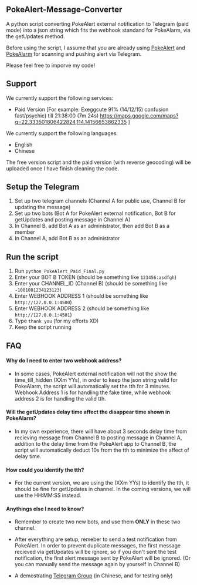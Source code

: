 ## PokeAlert-Message-Converter
A python script converting PokeAlert external notification to Telegram (paid mode) into a json string which fits the webhook standand for PokeAlarm, via the getUpdates method.

Before using the script, I assume that you are already using [PokeAlert](https://github.com/PokeAlert/PokeAlert) and [PokeAlarm](https://github.com/kvangent/PokeAlarm) for scanning and pushing alert via Telegram.

Please feel free to imporve my code!

## Support
We currently support the following services:
* Paid Version 
[For example: Exeggcute 91% (14/12/15) confusion fast/psychic) till 21:38:00 (7m 24s) https://maps.google.com/maps?q=22.333501806422824,114.14156653862335 ]

We currently support the following languages:
* English
* Chinese

The free version script and the paid version (with reverse geocoding) will be uploaded once I have finish cleaning the code.

## Setup the Telegram
1. Set up two telegram channels (Channel A for public use, Channel B for updating the message)
2. Set up two bots (Bot A for PokeAlert external notification, Bot B for getUpdates and posting message in Channel A)
3. In Channel B, add Bot A as an administrator, then add Bot B as a member
4. In Channel A, add Bot B as an administrator

## Run the script
1. Run `python PokeAlert_Paid_Final.py`
2. Enter your BOT B TOKEN (should be something like `123456:asdfgh`)
3. Enter your CHANNEL_ID (Channel B) (should be something like `-1001081234123123`)
4. Enter WEBHOOK ADDRESS 1 (should be something like `http://127.0.0.1:4500`)
5. Enter WEBHOOK ADDRESS 2 (should be something like `http://127.0.0.1:4501`)
6. Type `thank you` (for my efforts XD)
7. Keep the script running

## FAQ

#### Why do I need to enter two webhook address?

* In some cases, PokeAlert external notification will not the show the time_till_hidden (XXm YYs), in order to keep the json string valid for PokeAlarm, the script will automatically set the tth for 3 minutes. Webhook Address 1 is for handling the fake time, while webhook address 2 is for handling the valid tth.

#### Will the getUpdates delay time affect the disappear time shown in PokeAlarm?

* In my own experience, there will have about 3 seconds delay time from recieving message from Channel B to posting message in Channel A, addition to the delay time from the PokeAlert app to Channel B, the script will automatically deduct 10s from the tth to minimize the affect of delay time.

#### How could you identify the tth?

* For the current version, we are using the (XXm YYs) to identify the tth, it should be fine for getUpdates in channel. In the coming versions, we will use the HH:MM:SS instead.

#### Anythings else I need to know?

* Remember to create two new bots, and use them **ONLY** in these two channel.

* After everything are setup, remeber to send a test notification from PokeAlert. In order to prevent duplicate messages, the first message recieved via getUpdates will be ignore, so if you don't sent the test notification, the first alert message sent by PokeAlert will be ignored. (Or you can manually send the message again by yourself in Channel B)

* A demostrating [Telegram Group](https://t.me/joinchat/AAAAAEDneTL7N4ys9T2Gmw) (in Chinese, and for testing only)
